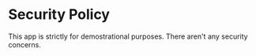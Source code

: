 # Security Policy

This app is strictly for demostrational purposes. There aren't any security concerns.
